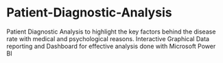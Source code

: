 # Patient-Diagnostic-Analysis
Patient Diagnostic Analysis to highlight the key factors behind the disease rate with medical and psychological reasons. Interactive Graphical Data reporting and Dashboard for effective analysis done with Microsoft Power BI
